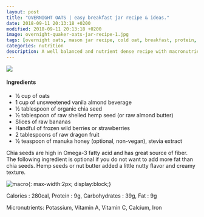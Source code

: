 ```yaml
---
layout: post
title: "OVERNIGHT OATS | easy breakfast jar recipe & ideas."
date: 2018-09-11 20:13:18 +0200
modified: 2018-09-11 20:13:18 +0200
image: overnight-quaker-oats-jar-recipe-1.jpg
tags: [overnight oats, mason jar recipe, cold oat, breakfast, protein, fiber, almond milk, hemp seeds, simple recipe, breakfast, vegan breakfast,vegan,quick breakfast,breakfast ideas, easy breakfast ideas, meal ideas, nutrition, breakfast recipes, healthy breakfast, breakfast for kids]
categories: nutrition
description: A well balanced and nutrient dense recipe with macronutrients - protein, healthy fat, and fiber! 
---
```




![]({{site.baseurl}}/images/overnight-quaker-oats-jar-recipe-2.jpg)

#### Ingredients

* ½ cup of oats
* 1 cup of unsweetened vanila almond beverage
* ½ tablespoon of organic chia seed
* ½ tablespoon of raw shelled hemp seed (or raw almond butter)
* Slices of raw bananas
* Handful of frozen wild berries or strawberries
* 2 tablespoons of raw dragon fruit
* ½ teaspoon of manuka honey (optional, non-vegan), stevia extract


Chia seeds are high in Omega-3 fatty acid and has great source of fiber.
The following ingredient is optional if you do not want to add more fat than chia seeds. Hemp seeds or nut butter added a little nutty flavor and creamy texture.




![macro]({{site.baseurl}}/images/overnight-quaker-oats-jar-recipe-macro.png){: max-width:2px; display:block;}

Calories : 280cal, Protein : 9g, Carbohydrates : 39g, Fat : 9g

Micronutrients: Potassium, Vitamin A, Vitamin C, Calcium, Iron